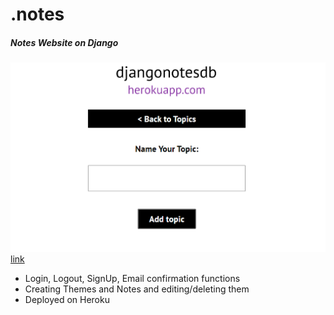 # .notes
##### Notes Website on Django
![img](screen.png)
[link](https://djangonotesdb.herokuapp.com/)
- Login, Logout, SignUp, Email confirmation functions
- Creating Themes and Notes and editing/deleting them
- Deployed on Heroku


